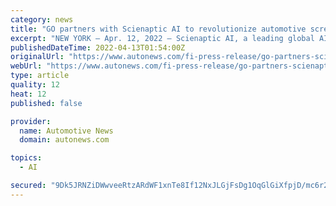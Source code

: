 ```yaml
---
category: news
title: "GO partners with Scienaptic AI to revolutionize automotive screening for millions"
excerpt: "NEW YORK – Apr. 12, 2022 – Scienaptic AI, a leading global AI-powered credit decision platform provider, announced today that GO, a first-of-its-kind car subscription, has partnered with the company to provide enhanced and faster decisions to its ..."
publishedDateTime: 2022-04-13T01:54:00Z
originalUrl: "https://www.autonews.com/fi-press-release/go-partners-scienaptic-ai-revolutionize-automotive-screening-millions"
webUrl: "https://www.autonews.com/fi-press-release/go-partners-scienaptic-ai-revolutionize-automotive-screening-millions"
type: article
quality: 12
heat: 12
published: false

provider:
  name: Automotive News
  domain: autonews.com

topics:
  - AI

secured: "9Dk5JRNZiDWwveeRtzARdWF1xnTe8If12NxJLGjFsDg1OqGlGiXfpjD/mc6r2ESV2ZPnX/GAx7Y54tTYPpC6fc1flFWTwSunepoDlYRd2H/+K0+ZGXEsxd1lhVGUrvHL/6vzpR1P/BIZpSS0e8ljoWhp+Z9t7EeBZwvyqPgciVdLVbOm5Ss9alzE1iLyl+L5qM77oYdhnf5dhElA04UBzbcPxAh7bmsgUUuFKa/GkWySWt/DGSsp3USOiMnSZQntEjAxbCBwLwDjYqjnzH3eoLXc250TvLQqA7UCgQGIyzD4H2yAwZJaSBjeMzMExMyPGh7R6HPb7XkCbnX7O0GPYQFycoT6vZ1iqR2QckK5+Y4=;vm4EOrjl489r/jY6bmWb3w=="
---
```


